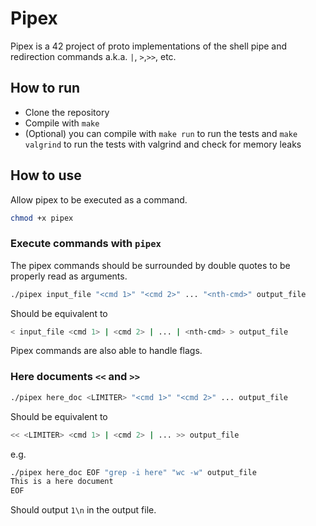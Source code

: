 # Pipex

Pipex is a 42 project of proto implementations of the shell pipe and redirection commands a.k.a. `|`, `>`,`>>`, etc.

## How to run

- Clone the repository
- Compile with `make`
- (Optional) you can compile with `make run` to run the tests and `make valgrind` to run the tests with valgrind and check for memory leaks

## How to use

Allow pipex to be executed as a command.

```sh
chmod +x pipex
```

### Execute commands with `pipex`

The pipex commands should be surrounded by double quotes to be properly read as arguments.

```sh
./pipex input_file "<cmd 1>" "<cmd 2>" ... "<nth-cmd>" output_file
```

Should be equivalent to

```sh
< input_file <cmd 1> | <cmd 2> | ... | <nth-cmd> > output_file
```

Pipex commands are also able to handle flags.

### Here documents `<<` and `>>`

```sh
./pipex here_doc <LIMITER> "<cmd 1>" "<cmd 2>" ... output_file
```

Should be equivalent to

```sh
<< <LIMITER> <cmd 1> | <cmd 2> | ... >> output_file
```

e.g.

```sh
./pipex here_doc EOF "grep -i here" "wc -w" output_file
This is a here document
EOF
```

Should output `1\n` in the output file.
